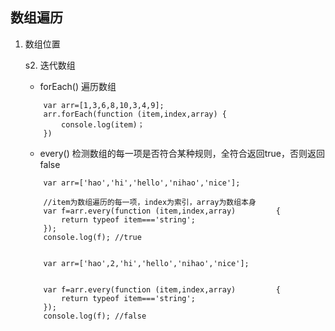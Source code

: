 ## 数组遍历
1. 数组位置

     s2. 迭代数组

    * forEach() 遍历数组
 
    ```
        var arr=[1,3,6,8,10,3,4,9];
        arr.forEach(function (item,index,array) {
            console.log(item)；
        })
    ```
        
    * every() 检测数组的每一项是否符合某种规则，全符合返回true，否则返回false
        
    ```
        var arr=['hao','hi','hello','nihao','nice'];

        //item为数组遍历的每一项，index为索引，array为数组本身
        var f=arr.every(function (item,index,array)         {
            return typeof item==='string';
        });
        console.log(f); //true
        
        
        var arr=['hao',2,'hi','hello','nihao','nice'];


        var f=arr.every(function (item,index,array)         {
            return typeof item==='string';
        });
        console.log(f); //false

    ```
   

